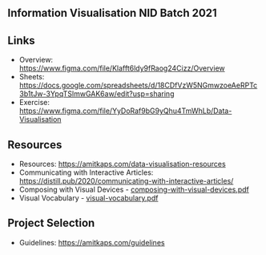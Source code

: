 ## Information Visualisation NID Batch 2021

## Links
- Overview: <https://www.figma.com/file/Klafft6ldy9fRaog24Cizz/Overview>
- Sheets: <https://docs.google.com/spreadsheets/d/18CDfVzW5NGmwzoeAeRPTc3b1tJw-3YpqTSlmwGAK6aw/edit?usp=sharing>
- Exercise: <https://www.figma.com/file/YyDoRaf9bG9yQhu4TmWhLb/Data-Visualisation>

## Resources
- Resources: <https://amitkaps.com/data-visualisation-resources>
- Communicating with Interactive Articles: <https://distill.pub/2020/communicating-with-interactive-articles/>
- Composing with Visual Devices - [composing-with-visual-devices.pdf](/pdfs/composing-with-visual-devices.pdf)
- Visual Vocabulary - [visual-vocabulary.pdf](/pdfs/visual-vocabulary.pdf)

## Project Selection
- Guidelines: <https://amitkaps.com/guidelines>